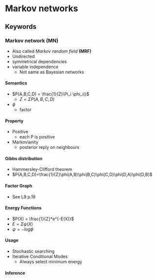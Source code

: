 # Markov networks

## Keywords

### Markov network (**MN**)

+ Also called *Markov random field* **(MRF)**
+ Undirected
+ symmetrical dependencies
+ variable independence
  + Not same as Bayesian networks

#### Semantics

+ $P(A,B,C,D) = \frac{1}{Z}\Pi_i \phi_i()$
  + $Z=\Sigma P(A,B,C,D)$
+ $\phi$
  + factor 

#### Property

+ Positive
  + each P is positive
+ Markovianity
  + posterior reply on neighbours

#### Gibbs distribution

+ Hammersley-Clifford theorem
+ $P(A,B,C,D)=\frac{1}{Z}\phi(A,B)\phi(B,C)\phi(C,D)\phi(D,A)\phi(D,B)$

#### Factor Graph

+ See L9 p.19

#### Energy Functions

+ $P(X) = \frac{1}{Z}*e^{-E(X)}$
+ $E = \Sigma \psi(X)$
+ $\psi = -log\phi$

#### Usage

+ Stochastic searching
+ Iterative Conditional Modes
  + Always select minimum energy

#### Inference

